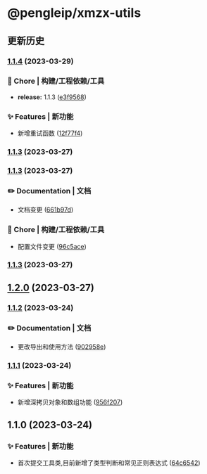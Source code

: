 # @pengleip/xmzx-utils 
## 更新历史
### [1.1.4](https://github.com/pengleimaxue/xmzx-utils/compare/V1.1.3...V1.1.4) (2023-03-29)


### 🚀 Chore | 构建/工程依赖/工具

* **release:** 1.1.3 ([e3f9568](https://github.com/pengleimaxue/xmzx-utils/commit/e3f9568936e62dfa819c03588d22820e6e5bc07d))


### ✨ Features | 新功能

* 新增重试函数 ([12f77f4](https://github.com/pengleimaxue/xmzx-utils/commit/12f77f40d72f651857c35e0922a1ba23c63f3734))

### [1.1.3](https://github.com/pengleimaxue/xmzx-utils/compare/V1.1.3...V1.1.3) (2023-03-27)

### [1.1.3](https://github.com/pengleimaxue/xmzx-utils/compare/V1.1.2...V1.1.3) (2023-03-27)


### ✏️ Documentation | 文档

* 文档变更 ([661b97d](https://github.com/pengleimaxue/xmzx-utils/commit/661b97d3eee58e80590d226847ddf1650f48614d))


### 🚀 Chore | 构建/工程依赖/工具

* 配置文件变更 ([96c5ace](https://github.com/pengleimaxue/xmzx-utils/commit/96c5ace02ed6d46ef6f1b30f6372374384b21189))

### [1.1.3](https://github.com/pengleimaxue/xmzx-utils/compare/V1.1.2...V1.1.3) (2023-03-27)

## [1.2.0](https://github.com/pengleimaxue/xmzx-utils/compare/V1.1.2...V1.2.0) (2023-03-27)

### [1.1.2](https://github.com/pengleimaxue/xmzx-utils/compare/V1.1.1...V1.1.2) (2023-03-24)


### ✏️ Documentation | 文档

* 更改导出和使用方法 ([902958e](https://github.com/pengleimaxue/xmzx-utils/commit/902958ea7954cddc93026ca04a9d624f4c52fac7))

### [1.1.1](https://github.com/pengleimaxue/xmzx-utils/compare/V1.1.0...V1.1.1) (2023-03-24)


### ✨ Features | 新功能

* 新增深拷贝对象和数组功能 ([956f207](https://github.com/pengleimaxue/xmzx-utils/commit/956f20708901da1f0fdf14a9d1e47cd696d3cc73))

## 1.1.0 (2023-03-24)


### ✨ Features | 新功能

* 首次提交工具类,目前新增了类型判断和常见正则表达式 ([64c6542](https://github.com/pengleimaxue/xmzx-utils/commit/64c654236bb04e3ffd6b6abc6bf62b6476d88ea2))

